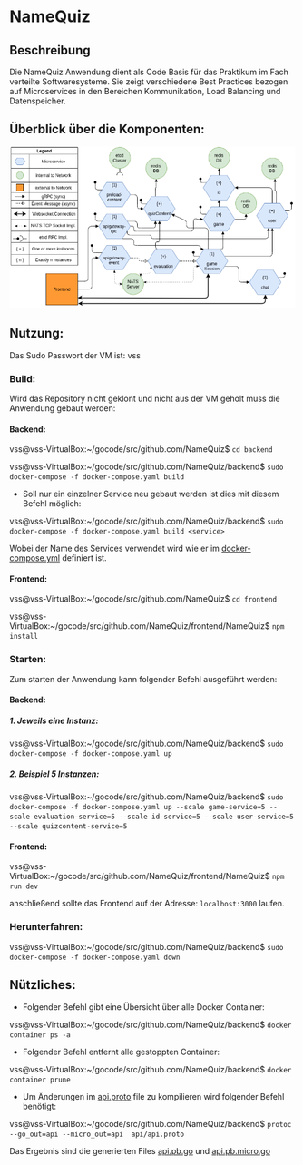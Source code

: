 # NameQuiz
## Beschreibung
Die NameQuiz Anwendung dient als Code Basis für das Praktikum im Fach verteilte Softwaresysteme.
Sie zeigt verschiedene Best Practices bezogen auf Microservices in den Bereichen Kommunikation, Load Balancing und Datenspeicher.
## Überblick über die Komponenten:
![](architectureDiagram.png)

## Nutzung:
Das Sudo Passwort der VM ist: vss
### Build:
Wird das Repository nicht geklont und nicht aus der VM geholt muss die Anwendung gebaut werden:

#### Backend:

vss@vss-VirtualBox:~/gocode/src/github.com/NameQuiz$ `cd backend`

vss@vss-VirtualBox:~/gocode/src/github.com/NameQuiz/backend$ `sudo docker-compose -f docker-compose.yaml build`

* Soll nur ein einzelner Service neu gebaut werden ist dies mit diesem Befehl möglich:

vss@vss-VirtualBox:~/gocode/src/github.com/NameQuiz/backend$ `sudo docker-compose -f docker-compose.yaml build <service>`

Wobei <service> der Name des Services verwendet wird wie er im  [docker-compose.yml](/backend/docker-compose.yaml) definiert ist.

#### Frontend:

vss@vss-VirtualBox:~/gocode/src/github.com/NameQuiz$ `cd frontend`

vss@vss-VirtualBox:~/gocode/src/github.com/NameQuiz/frontend/NameQuiz$ `npm install`

### Starten:
Zum starten der Anwendung kann folgender Befehl ausgeführt werden:

#### Backend:

##### 1. Jeweils eine Instanz:

vss@vss-VirtualBox:~/gocode/src/github.com/NameQuiz/backend$ `sudo docker-compose -f docker-compose.yaml up`

##### 2. Beispiel 5 Instanzen:

vss@vss-VirtualBox:~/gocode/src/github.com/NameQuiz/backend$ `sudo docker-compose -f docker-compose.yaml up --scale game-service=5 --scale evaluation-service=5 --scale id-service=5 --scale user-service=5 --scale quizcontent-service=5`

#### Frontend:
 vss@vss-VirtualBox:~/gocode/src/github.com/NameQuiz/frontend/NameQuiz$ `npm run dev`
 
 anschließend sollte das Frontend auf der Adresse: `localhost:3000` laufen.
 
 ### Herunterfahren:
 
 vss@vss-VirtualBox:~/gocode/src/github.com/NameQuiz/backend$ `sudo docker-compose -f docker-compose.yaml down`
 
 ## Nützliches:
 * Folgender Befehl gibt eine Übersicht über alle Docker Container:
 
 vss@vss-VirtualBox:~/gocode/src/github.com/NameQuiz/backend$ `docker container ps -a`
 
 * Folgender Befehl entfernt alle gestoppten Container:
 
  vss@vss-VirtualBox:~/gocode/src/github.com/NameQuiz/backend$ `docker container prune`
  
 * Um Änderungen im [api.proto](/backend/api/api.proto) file zu kompilieren wird folgender Befehl benötigt:
 
 vss@vss-VirtualBox:~/gocode/src/github.com/NameQuiz/backend$ `protoc --go_out=api --micro_out=api  api/api.proto`
 
 Das Ergebnis sind die generierten Files [api.pb.go](/backend/api/api.pb.go) und [api.pb.micro.go](/backend/api/api.pb.micro.go)





